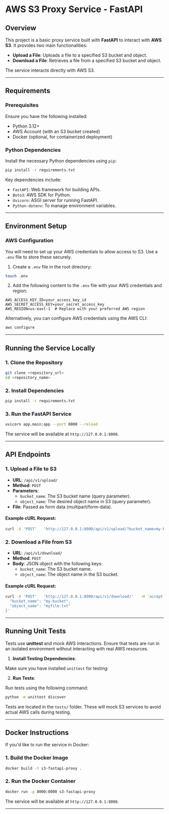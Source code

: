 
# AWS S3 Proxy Service - FastAPI

## Overview

This project is a basic proxy service built with **FastAPI** to interact with **AWS S3**. It provides two main functionalities:
- **Upload a File**: Uploads a file to a specified S3 bucket and object.
- **Download a File**: Retrieves a file from a specified S3 bucket and object.

The service interacts directly with AWS S3.

---

## Requirements

### Prerequisites

Ensure you have the following installed:
- Python 3.12+
- AWS Account (with an S3 bucket created)
- Docker (optional, for containerized deployment)

### Python Dependencies

Install the necessary Python dependencies using `pip`:

```bash
pip install -r requirements.txt
```

Key dependencies include:
- `FastAPI`: Web framework for building APIs.
- `Boto3`: AWS SDK for Python.
- `Uvicorn`: ASGI server for running FastAPI.
- `Python-dotenv`: To manage environment variables.
---

## Environment Setup

### AWS Configuration

You will need to set up your AWS credentials to allow access to S3. Use a `.env` file to store these securely.

1. Create a `.env` file in the root directory:

```bash
touch .env
```

2. Add the following content to the `.env` file with your AWS credentials and region:

```
AWS_ACCESS_KEY_ID=your_access_key_id
AWS_SECRET_ACCESS_KEY=your_secret_access_key
AWS_REGION=us-east-1  # Replace with your preferred AWS region
```

Alternatively, you can configure AWS credentials using the AWS CLI:

```bash
aws configure
```

---

## Running the Service Locally

### 1. Clone the Repository

```bash
git clone <repository_url>
cd <repository_name>
```

### 2. Install Dependencies

```bash
pip install -r requirements.txt
```

### 3. Run the FastAPI Service

```bash
uvicorn app.main:app --port 8000 --reload
```

The service will be available at `http://127.0.0.1:8000`.

---

## API Endpoints

### 1. Upload a File to S3

- **URL**: `/api/v1/upload/`
- **Method**: `POST`
- **Parameters**:
  - `bucket_name`: The S3 bucket name (query parameter).
  - `object_name`: The desired object name in S3 (query parameter).
- **File**: Passed as form data (multipart/form-data).

#### Example cURL Request:

```bash
curl -X 'POST'   'http://127.0.0.1:8000/api/v1/upload/?bucket_name=my-bucket&object_name=myfile.txt'   -H 'accept: application/json'   -F 'file=@path_to_your_file'
```

### 2. Download a File from S3

- **URL**: `/api/v1/download/`
- **Method**: `POST`
- **Body**: JSON object with the following keys:
  - `bucket_name`: The S3 bucket name.
  - `object_name`: The object name in the S3 bucket.

#### Example cURL Request:

```bash
curl -X 'POST'   'http://127.0.0.1:8000/api/v1/download/'   -H 'accept: application/json'   -H 'Content-Type: application/json'   -d '{
  "bucket_name": "my-bucket",
  "object_name": "myfile.txt"
}'
```

---

## Running Unit Tests

Tests use **unittest** and mock AWS interactions. Ensure that tests are run in an isolated environment without interacting with real AWS resources.

1. **Install Testing Dependencies**:

Make sure you have installed `unittest` for testing:

2. **Run Tests**:

Run tests using the following command:

```bash
python -m unittest discover
```

Tests are located in the `tests/` folder. These will mock S3 services to avoid actual AWS calls during testing.

---

## Docker Instructions

If you'd like to run the service in Docker:

### 1. Build the Docker Image

```bash
docker build -t s3-fastapi-proxy .
```

### 2. Run the Docker Container

```bash
docker run -p 8000:8000 s3-fastapi-proxy
```

The service will be available at `http://127.0.0.1:8000`.

---